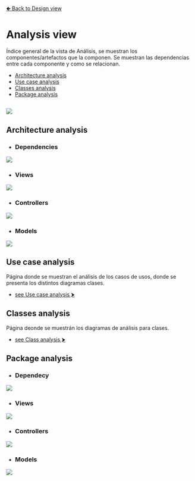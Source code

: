 [🢀 Back to Design view](./design-view.md)

# Analysis view <a id="analysis-view"></a>
Índice general de la vista de Análisis, se muestran los componentes/artefactos que la componen.
Se muestran las dependencias entre cada componente y como se relacionan.

- [Architecture analysis](#architecture-analysis)
- [Use case analysis](#use-case-analysis)
- [Classes analysis](#classes-analysis)
- [Package analysis](#package-analysis)

![](../out/DesignView/AnalysisView/AnalysisView.png)
---


## Architecture analysis <a id="architecture-analysis"></a>

* ### Dependencies
![](../out/DesignView/AnalysisView/ArchitectureAnalysis/ArchitectureAnalysis-page1.png)

* ### Views
![](../out/DesignView/AnalysisView/ArchitectureAnalysis/ArchitectureAnalysis-page2.png)

* ### Controllers
![](../out/DesignView/AnalysisView/ArchitectureAnalysis/ArchitectureAnalysis-page3.png)

* ### Models
![](../out/DesignView/AnalysisView/ArchitectureAnalysis/ArchitectureAnalysis-page4.png)


## Use case analysis <a id="use-case-analysis"></a>

Página donde se muestran el análisis de los casos de usos, donde se presenta los distintos diagramas clases.
* [see Use case analysis ⮞](./analysis-view.usecase.md)


## Classes analysis <a id="classes-analysis"></a>

Página deonde se muestrán los diagramas de análisis para clases.
* [see Class analysis ⮞](./analysis-view.class.md)


## Package analysis <a id="package-analysis"></a>

* ### Dependecy
![](../out/DesignView/AnalysisView/PackageAnalysis/PackageAnalysis-page1.png)

* ### Views
![](../out/DesignView/AnalysisView/PackageAnalysis/PackageAnalysis-page2.png)

* ### Controllers
![](../out/DesignView/AnalysisView/PackageAnalysis/PackageAnalysis-page3.png)

* ### Models
![](../out/DesignView/AnalysisView/PackageAnalysis/PackageAnalysis-page4.png)
